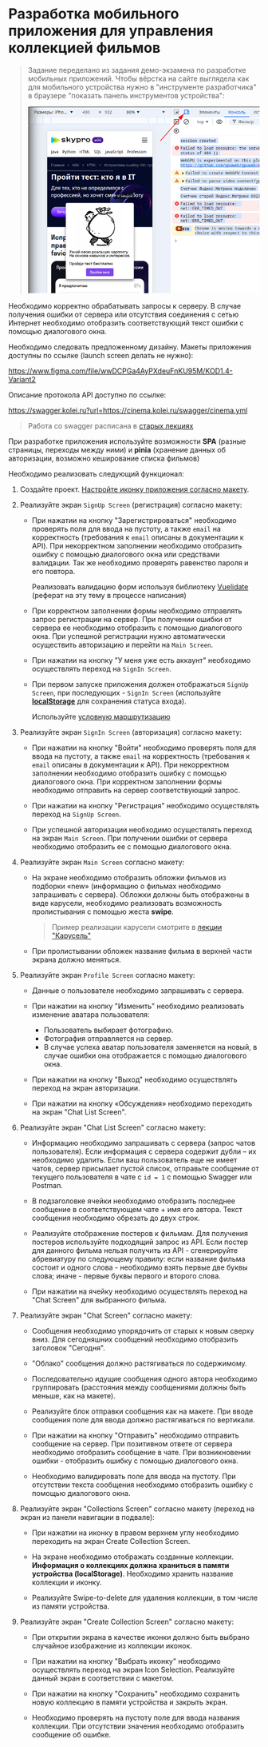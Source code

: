 # Разработка мобильного приложения для управления коллекцией фильмов

>Задание переделано из задания демо-экзамена по разработке мобильных приложений. Чтобы вёрстка на сайте выглядела как для мобильного устройства нужно в "инструменте разработчика" в браузере "показать панель инструментов устройства":
>
>![](../img/web_025.png)

Необходимо корректно обрабатывать запросы к серверу. В случае получения ошибки от сервера или отсутствия соединения с сетью Интернет необходимо отобразить соответствующий текст ошибки с помощью диалогового окна.

Необходимо следовать предложенному дизайну. Макеты приложения доступны по ссылке (launch screen делать не нужно):

https://www.figma.com/file/wwDCPGa4AyPXdeuFnKU95M/KOD1.4-Variant2

Описание протокола API доступно по ссылке:

https://swagger.kolei.ru?url=https://cinema.kolei.ru/swagger/cinema.yml

>Работа со swagger расписана в [старых лекциях](./f6_demo_1.md#запрос-регистрации-изучаем-работу-со-swagger)

При разработке приложения используйте возможности **SPA** (разные страницы, переходы между ними) и **pinia** (хранение данных об авторизации, возможно кеширование списка фильмов)

Необходимо реализовать следующий функционал:

1. Создайте проект. [Настройте иконку приложения согласно макету](https://sky.pro/wiki/html/ispravlyaem-oshibku-404-pravilniy-import-favicon-ico-v-vue-js/). 

1. Реализуйте экран `SignUp Screen` (регистрация) согласно макету:

    * При нажатии на кнопку "Зарегистрироваться" необходимо проверять поля для ввода на пустоту, а также `email` на корректность (требования к `email` описаны в документации к API). При некорректном заполнении необходимо отобразить ошибку с помощью диалогового окна или средствами валидации. Так же необходимо проверять равенство пароля и его повтора.

        Реализовать валидацию форм используя библиотеку [Vuelidate](https://vuelidate-next.netlify.app/) (реферат на эту тему в процессе написания)

    * При корректном заполнении формы необходимо отправлять запрос регистрации на сервер. При получении ошибки от сервера ее необходимо отобразить с помощью диалогового окна. При успешной регистрации нужно автоматически осуществить авторизацию и перейти на `Main Screen`.

    * При нажатии на кнопку "У меня уже есть аккаунт" необходимо осуществлять переход на `SignIn Screen`.

    * При первом запуске приложения должен отображаться `SignUp Screen`, при последующих - `SignIn Screen` (используйте [**localStorage**](./web_17.md#использование-localstorage-для-хранения-данных-при-перезапуске-приложения) для сохранения статуса входа). 

        Используйте [условную маршрутизацию](./web_16.md#условная-маршрутизация)

1. Реализуйте экран `SignIn Screen` (авторизация) согласно макету:

    * При нажатии на кнопку "Войти" необходимо проверять поля для ввода на пустоту, а также `email` на корректность (требования к `email` описаны в документации к API). При некорректном заполнении необходимо отобразить ошибку с помощью диалогового окна. При корректном заполнении формы необходимо отправить на сервер соответствующий запрос.

    * При нажатии на кнопку "Регистрация" необходимо осуществлять переход на `SignUp Screen`.

    * При успешной авторизации необходимо осуществлять переход на экран `Main Screen`. При получении ошибки от сервера необходимо отобразить ее с помощью диалогового окна.

1. Реализуйте экран `Main Screen` согласно макету:

    * На экране необходимо отобразить обложки фильмов из подборки «new» (информацию о фильмах необходимо запрашивать с сервера). Обложки должны быть отображены в виде карусели, необходимо реализовать возможность пролистывания с помощью жеста **swipe**.

        >Пример реализации карусели смотрите в [лекции "Карусель"](./web_18.md)

    * При пролистывании обложек название фильма в верхней части экрана должно меняться.

1. Реализуйте экран `Profile Screen` согласно макету:

    * Данные о пользователе необходимо запрашивать с сервера.

    * При нажатии на кнопку "Изменить" необходимо реализовать изменение аватара пользователя: 

        - Пользователь выбирает фотографию. 
        - Фотография отправляется на сервер.
        - В случае успеха аватар пользователя заменяется на новый, в случае ошибки она отображается с помощью диалогового окна.

    * При нажатии на кнопку "Выход" необходимо осуществлять переход на экран авторизации. 

    * При нажатии на кнопку «Обсуждения» необходимо переходить на экран "Chat List Screen".

1. Реализуйте экран "Chat List Screen" согласно макету:

    * Информацию необходимо запрашивать с сервера (запрос чатов пользователя). Если информация с сервера содержит дубли – их необходимо удалить. Если ваш пользователь еще не имеет чатов, сервер присылает пустой список, отправьте сообщение от текущего пользователя в чате с `id = 1` с помощью Swagger или Postman.

    * В подзаголовке ячейки необходимо отобразить последнее сообщение в соответствующем чате + имя его автора. Текст сообщения необходимо обрезать до двух строк.

    * Реализуйте отображение постеров к фильмам. Для получения постеров используйте подходящий запрос из API. Если постер для данного фильма нельзя получить из API - сгенерируйте абревиатуру по следующему правилу: если название фильма состоит и одного слова - необходимо взять первые две буквы слова; иначе - первые буквы первого и второго слова.

    * При нажатии на ячейку необходимо осуществлять переход на "Chat Screen" для выбранного фильма.

1. Реализуйте экран "Chat Screen" согласно макету:

    * Сообщения необходимо упорядочить от старых к новым сверху вниз. Для сегодняшних сообщений необходимо отобразить заголовок "Сегодня".

    * "Облако" сообщения должно растягиваться по содержимому.

    * Последовательно идущие сообщения одного автора необходимо группировать (расстояния между сообщениями должны быть меньше, как на макете).

    * Реализуйте блок отправки сообщения как на макете. При вводе сообщения поле для ввода должно растягиваться по вертикали.

    * При нажатии на кнопку "Отправить" необходимо отправить сообщение на сервер. При позитивном ответе от сервера необходимо отобразить сообщение в чате. При возникновении ошибки - отобразить ошибку с помощью диалогового окна.

    * Необходимо валидировать поле для ввода на пустоту. При отсутствии текста сообщения необходимо отобразить ошибку с помощью диалогового окна.

1. Реализуйте экран "Collections Screen" согласно макету (переход на экран из панели навигации в подвале):

    * При нажатии на иконку в правом верхнем углу необходимо переходить на экран Create Collection Screen.

    * На экране необходимо отображать созданные коллекции. **Информация о коллекциях должна храниться в памяти устройства (localStorage)**. Необходимо хранить название коллекции и иконку.

    * Реализуйте Swipe-to-delete для удаления коллекции, в том числе из памяти устройства.

1. Реализуйте экран "Create Collection Screen" согласно макету:

    * При открытии экрана в качестве иконки должно быть выбрано случайное изображение из коллекции иконок.

    * При нажатии на кнопку "Выбрать иконку" необходимо осуществлять переход на экран Icon Selection. Реализуйте данный экран в соответствии с макетом.

    * При нажатии на кнопку "Сохранить" необходимо сохранить новую коллекцию в памяти устройства и закрыть экран.

    * Необходимо проверять на пустоту поле для ввода названия коллекции. При отсутствии значения необходимо отобразить сообщение об ошибке.
